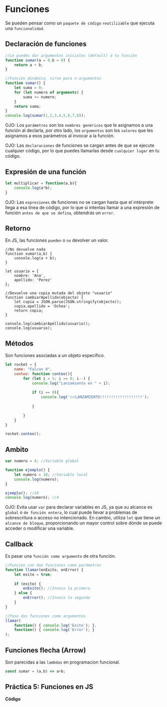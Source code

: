 # Funciones
Se pueden pensar como un `paquete de código` `reutilizable` que ejecuta una `funcionalidad`.

## Declaración de funciones

```js
//Le puedes dar argumentos iniciales (default) a tu función 
function sumar(a = 0,b = 0) {
    return a + b;
}

//Función dinámica, sirve para n-argumentos
function sumar() {
    let suma = 0;
    for (let numero of arguments) {
        suma += numero;
    }
    return suma;
}
console.log(sumar(1,2,3,4,5,6,7,8));
```
OJO: Los `parámetros` son los `nombres genéricos` que le asignamos a una función al declarla, por otro lado, los `argumentos` son los `valores` que les asignamos a esos parámetros al invocar a la función.

OJO: Las `declaraciones` de funciones se cargan antes de que se ejecute cualquier código, por lo que puedes llamarlas desde `cualquier lugar` en tu código. 

## Expresión de una función

```js
let multiplicar = function(a,b){
    console.log(a*b);
}
```
OJO: Las `expresiones` de funciones no se cargan hasta que el intérprete llega a esa línea de código, por lo que si intentas llamar a una expresión de función `antes de que se defina`, obtendrás un `error`.

## Retorno
En JS, las funciones `pueden` o `no` devolver un valor. 

```JS
//No devuelve nada
function sumar(a,b) {
    console.log(a + b);
}

let usuario = {
    nombre: 'Ana',
    apellido: 'Perez'
};

//Devuelve una copia mutada del objeto "usuario"
function cambiarApellido(objecto) {
    let copia = JSON.parse(JSON.stringify(objecto));
    copia.apellido = 'Ochoa';
    return copia;
}

console.log(cambiarApellido(usuario));
console.log(usuario);
```
## Métodos
Son funciones asociadas a un objeto específico.

```js
let rocket = {
    name: "Falcon 9",
    conteo: function conteo(){
        for (let i = 5; i >= 0; i--) {
            console.log("Lanzamiento en " + i);
            
            if (i == 0){
                console.log('🔥🔥LANZAMIENTO!!!!!!!!!!!!!!!!!!!');
                
            }
            
        }
    }
}

rocket.conteo();
```
## Ambito
```js
var numero = 4; //Variable global

function ejemplo() {
    let numero = 10; //Variable local
    console.log(numero);
}

ejemplo(); //10
console.log(numero); //4
```
OJO: Evita usar `var` para declarar variables en JS, ya que su alcance es `global` o `de función entera`, lo cual puede llevar a problemas de sobrescritura o acceso no intencionado. En cambio, utiliza `let` que tiene un `alcance de bloque`, proporcionando un mayor control sobre dónde se puede acceder o modificar una variable.

## Callback 
Es pasar una `función como argumento` de otra función.

```js
//Funcion con dos funciones como parámetros
function llamar(enExito, enError) {
    let exito = true;
    
    if (exito) {
        enExito(); //Invoco la primera 
    } else {
        enError(); //Invoco la segunda
    }
}

//Paso dos funciones como argumentos
llamar(
    function() { console.log('Exito'); },
    function() { console.log('Error'); }
);
```
## Funciones flecha (Arrow)
Son parecidas a las `lambdas` en programacion funcional. 
```js
const sumar = (a,b) => a+b;
```
## Práctica 5: Funciones en JS

**Código**
```js
```
